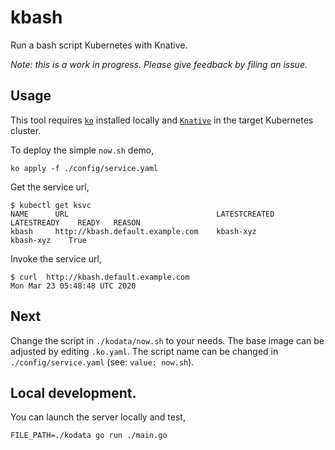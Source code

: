 # kbash

Run a bash script Kubernetes with Knative.

_Note: this is a work in progress. Please give feedback by filing an issue._

## Usage

This tool requires [`ko`](https://github.com/google/ko) installed locally and
[`Knative`](https://knative.dev) in the target Kubernetes cluster.

To deploy the simple `now.sh` demo,

```shell
ko apply -f ./config/service.yaml
```

Get the service url,

```shell
$ kubectl get ksvc
NAME      URL                                 LATESTCREATED      LATESTREADY    READY   REASON
kbash     http://kbash.default.example.com    kbash-xyz          kbash-xyz    True
```

Invoke the service url,

```shell
$ curl  http://kbash.default.example.com
Mon Mar 23 05:48:48 UTC 2020
```

## Next

Change the script in `./kodata/now.sh` to your needs. The base image can be
adjusted by editing `.ko.yaml`. The script name can be changed in
`./config/service.yaml` (see: `value: now.sh`).

## Local development.

You can launch the server locally and test,

```shell
FILE_PATH=./kodata go run ./main.go
```
